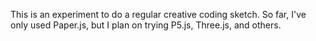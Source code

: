 This is an experiment to do a regular creative coding sketch. So far, I've only used Paper.js, but I plan on trying P5.js, Three.js, and others.

